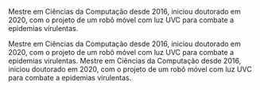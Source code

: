 Mestre em Ciências da Computação desde 2016, iniciou doutorado em 2020, com o projeto de um robô móvel com luz UVC para combate a epidemias virulentas.

Mestre em Ciências da Computação desde 2016, iniciou doutorado em 2020, com o projeto de um robô móvel com luz UVC para combate a epidemias virulentas. Mestre em Ciências da Computação desde 2016, iniciou doutorado em 2020, com o projeto de um robô móvel com luz UVC para combate a epidemias virulentas.
